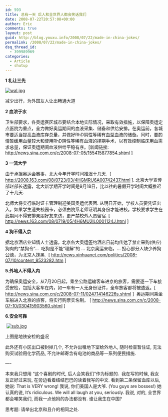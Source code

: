 ```yaml
---
id: 593
title: 总有一天 后人和全世界人都会笑话我们
date: 2008-07-22T20:57:08+00:00
author: Eric
comments: true
layout: post
guid: http://blog.youxu.info/2008/07/22/made-in-china-jokes/
permalink: /2008/07/22/made-in-china-jokes/
dsq_thread_id:
  - 399989969
categories:
  - Article
  - shutup
---
```

**1 礼让三先**

[![wal.jpg](http://blog.youxu.info/wp-content/uploads/2008/07/wal.jpg)](http://blog.youxu.info/wp-content/uploads/2008/07/wal.jpg "wal.jpg")

减少出行，为外国友人让出畅通大道

**2 血浓于水**

卫生部要求，各奥运赛区城市要结合本地实际情况，采取有效措施，以保障奥运定点医院为重点，全力做好奥运期间的血液采集、储备和供给安排。在奥运前，各城市要适当提高血液库存总量，并做好RhD阴性等稀有血型血液的储备。同时，要酌情暂缓用血量较大和使用RhD阴性等稀有血液的择期手术，以有效控制临床用血需求总量，保证奥运期间血液供给平稳有序。[新闻链接: <http://news.sina.com.cn/c/2008-07-05/155415877854.shtml> ]

**3 一流大学**

由于承担奥运会赛事，北大今年开学时间推迟十几天.  [ <http://2008.163.com/08/0723/03/4HGMRU6A00742437.html> ]. 北京大学宣传部赵部长透露，北大新学期开学时间是9月18日，比以往的暑假开学时间大概推迟了十几天.

北师大将实行临时证卡管理制迎美国奥运代表团. 从明日开始，学校人员要凭证出入。如果学生遗失校园卡，必须由院系老师证明其身份才能进校。学校要求学生在此期间不得安排亲朋好友来访，更严禁校外人员留宿. [ <http://news.163.com/08/0719/05/4H6MU2IL0001124J.html> ]

**4 狗不得入京**

据北京酒店业知情人士透露，北京各大奥运签约酒店日前均传达了禁止采购(供应)狗肉的“禁狗令”&#8230;  吃狗是不能“理解”的 &#8230; 北京奥运来临，&#8230; 担心部分人缺少养狗公德，为北京人抹黑.  [ <http://news.xinhuanet.com/politics/2008-07/10/content_8523282.htm> ]

**5.外地人不得入内**

为确保奥运安全，从7月20日起，乘坐公路运输客车进京的旅客，需要逐一下车接受安检，包括大客车在内，如一车有一人无身份证件，全车旅客都将被遣返。[ <http://news.sina.com.cn/c/2008-07-11/024714146226s.shtml> ]  奥运期间乘坐车船进入北京的旅客，将实行购票实名制。 [ <http://news.sina.com.cn/c/2008-07-10/030415903560.shtml> ]

**6.安全可靠**

 [![sub.jpg](http://blog.youxu.info/wp-content/uploads/2008/07/sub.jpg)](http://blog.youxu.info/wp-content/uploads/2008/07/sub.jpg "sub.jpg")

上图是地铁安检的盛况 

此外还有小区出口被封掉几个, 不允许出租地下室给外地人, 随时检查暂住证, 无法购买试验用化学药品, 不允许邮寄含有电池的商品等一系列便民措施.

&#8212;-

本来我只想用 &#8220;这个喜剧的时代, 后人会笑我们&#8221;作为标题的.  我在写的时候, 我女友正好过来玩, 在旁边看着结结巴巴的读着我写的中文. 看到第二条保留血库以后, 她说: That is VERY wrong! 我说, 你们美国人是大爷. (You guys are bosses!) 她认真的说, It&#8217;s ridiculous. We will all laugh at you, seriously. 我说, 对的, 全世界都会嘲笑我们, 而我一点他妈的办法都没有. 谁让我生在中国?

思考题: 请举出北京和且介的相同之处.